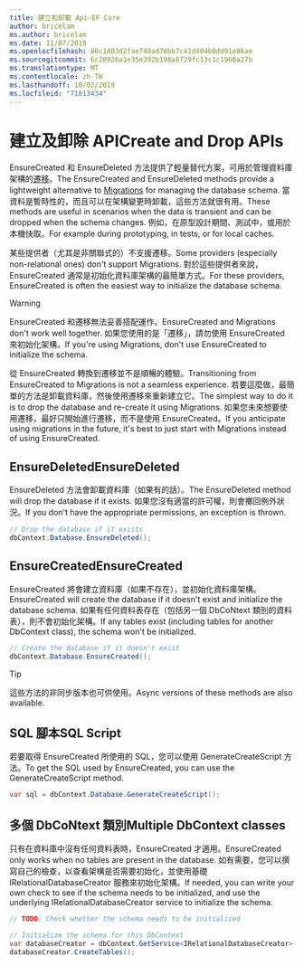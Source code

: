 ```yaml
---
title: 建立和卸載 Api-EF Core
author: bricelam
ms.author: bricelam
ms.date: 11/07/2018
ms.openlocfilehash: 88c1403d2fae740ad78bb7c41d404b0dd91e86ae
ms.sourcegitcommit: 6c28926a1e35e392b198a8729fc13c1c1968a27b
ms.translationtype: MT
ms.contentlocale: zh-TW
ms.lasthandoff: 10/02/2019
ms.locfileid: "71813434"
---
```

# <a name="create-and-drop-apis"></a><span data-ttu-id="eaf5e-102">建立及卸除 API</span><span class="sxs-lookup"><span data-stu-id="eaf5e-102">Create and Drop APIs</span></span>

<span data-ttu-id="eaf5e-103">EnsureCreated 和 EnsureDeleted 方法提供了輕量替代方案，可用於管理資料庫架構的[遷移](migrations/index.md)。</span><span class="sxs-lookup"><span data-stu-id="eaf5e-103">The EnsureCreated and EnsureDeleted methods provide a lightweight alternative to [Migrations](migrations/index.md) for managing the database schema.</span></span> <span data-ttu-id="eaf5e-104">當資料是暫時性的，而且可以在架構變更時卸載，這些方法就很有用。</span><span class="sxs-lookup"><span data-stu-id="eaf5e-104">These methods are useful in scenarios when the data is transient and can be dropped when the schema changes.</span></span> <span data-ttu-id="eaf5e-105">例如，在原型設計期間、測試中，或用於本機快取。</span><span class="sxs-lookup"><span data-stu-id="eaf5e-105">For example during prototyping, in tests, or for local caches.</span></span>

<span data-ttu-id="eaf5e-106">某些提供者（尤其是非關聯式的）不支援遷移。</span><span class="sxs-lookup"><span data-stu-id="eaf5e-106">Some providers (especially non-relational ones) don't support Migrations.</span></span> <span data-ttu-id="eaf5e-107">對於這些提供者來說，EnsureCreated 通常是初始化資料庫架構的最簡單方式。</span><span class="sxs-lookup"><span data-stu-id="eaf5e-107">For these providers, EnsureCreated is often the easiest way to initialize the database schema.</span></span>

> [!WARNING]
> <span data-ttu-id="eaf5e-108">EnsureCreated 和遷移無法妥善搭配運作。</span><span class="sxs-lookup"><span data-stu-id="eaf5e-108">EnsureCreated and Migrations don't work well together.</span></span> <span data-ttu-id="eaf5e-109">如果您使用的是「遷移」，請勿使用 EnsureCreated 來初始化架構。</span><span class="sxs-lookup"><span data-stu-id="eaf5e-109">If you're using Migrations, don't use EnsureCreated to initialize the schema.</span></span>

<span data-ttu-id="eaf5e-110">從 EnsureCreated 轉換到遷移並不是順暢的體驗。</span><span class="sxs-lookup"><span data-stu-id="eaf5e-110">Transitioning from EnsureCreated to Migrations is not a seamless experience.</span></span> <span data-ttu-id="eaf5e-111">若要這麼做，最簡單的方法是卸載資料庫，然後使用遷移來重新建立它。</span><span class="sxs-lookup"><span data-stu-id="eaf5e-111">The simplest way to do it is to drop the database and re-create it using Migrations.</span></span> <span data-ttu-id="eaf5e-112">如果您未來想要使用遷移，最好只開始進行遷移，而不是使用 EnsureCreated。</span><span class="sxs-lookup"><span data-stu-id="eaf5e-112">If you anticipate using migrations in the future, it's best to just start with Migrations instead of using EnsureCreated.</span></span>

## <a name="ensuredeleted"></a><span data-ttu-id="eaf5e-113">EnsureDeleted</span><span class="sxs-lookup"><span data-stu-id="eaf5e-113">EnsureDeleted</span></span>

<span data-ttu-id="eaf5e-114">EnsureDeleted 方法會卸載資料庫（如果有的話）。</span><span class="sxs-lookup"><span data-stu-id="eaf5e-114">The EnsureDeleted method will drop the database if it exists.</span></span> <span data-ttu-id="eaf5e-115">如果您沒有適當的許可權，則會擲回例外狀況。</span><span class="sxs-lookup"><span data-stu-id="eaf5e-115">If you don't have the appropriate permissions, an exception is thrown.</span></span>

``` csharp
// Drop the database if it exists
dbContext.Database.EnsureDeleted();
```

## <a name="ensurecreated"></a><span data-ttu-id="eaf5e-116">EnsureCreated</span><span class="sxs-lookup"><span data-stu-id="eaf5e-116">EnsureCreated</span></span>

<span data-ttu-id="eaf5e-117">EnsureCreated 將會建立資料庫（如果不存在），並初始化資料庫架構。</span><span class="sxs-lookup"><span data-stu-id="eaf5e-117">EnsureCreated will create the database if it doesn't exist and initialize the database schema.</span></span> <span data-ttu-id="eaf5e-118">如果有任何資料表存在（包括另一個 DbCoNtext 類別的資料表），則不會初始化架構。</span><span class="sxs-lookup"><span data-stu-id="eaf5e-118">If any tables exist (including tables for another DbContext class), the schema won't be initialized.</span></span>

``` csharp
// Create the database if it doesn't exist
dbContext.Database.EnsureCreated();
```

> [!TIP]
> <span data-ttu-id="eaf5e-119">這些方法的非同步版本也可供使用。</span><span class="sxs-lookup"><span data-stu-id="eaf5e-119">Async versions of these methods are also available.</span></span>

## <a name="sql-script"></a><span data-ttu-id="eaf5e-120">SQL 腳本</span><span class="sxs-lookup"><span data-stu-id="eaf5e-120">SQL Script</span></span>

<span data-ttu-id="eaf5e-121">若要取得 EnsureCreated 所使用的 SQL，您可以使用 GenerateCreateScript 方法。</span><span class="sxs-lookup"><span data-stu-id="eaf5e-121">To get the SQL used by EnsureCreated, you can use the GenerateCreateScript method.</span></span>

``` csharp
var sql = dbContext.Database.GenerateCreateScript();
```

## <a name="multiple-dbcontext-classes"></a><span data-ttu-id="eaf5e-122">多個 DbCoNtext 類別</span><span class="sxs-lookup"><span data-stu-id="eaf5e-122">Multiple DbContext classes</span></span>

<span data-ttu-id="eaf5e-123">只有在資料庫中沒有任何資料表時，EnsureCreated 才適用。</span><span class="sxs-lookup"><span data-stu-id="eaf5e-123">EnsureCreated only works when no tables are present in the database.</span></span> <span data-ttu-id="eaf5e-124">如有需要，您可以撰寫自己的檢查，以查看架構是否需要初始化，並使用基礎 IRelationalDatabaseCreator 服務來初始化架構。</span><span class="sxs-lookup"><span data-stu-id="eaf5e-124">If needed, you can write your own check to see if the schema needs to be initialized, and use the underlying IRelationalDatabaseCreator service to initialize the schema.</span></span>

``` csharp
// TODO: Check whether the schema needs to be initialized

// Initialize the schema for this DbContext
var databaseCreator = dbContext.GetService<IRelationalDatabaseCreator>();
databaseCreator.CreateTables();
```
